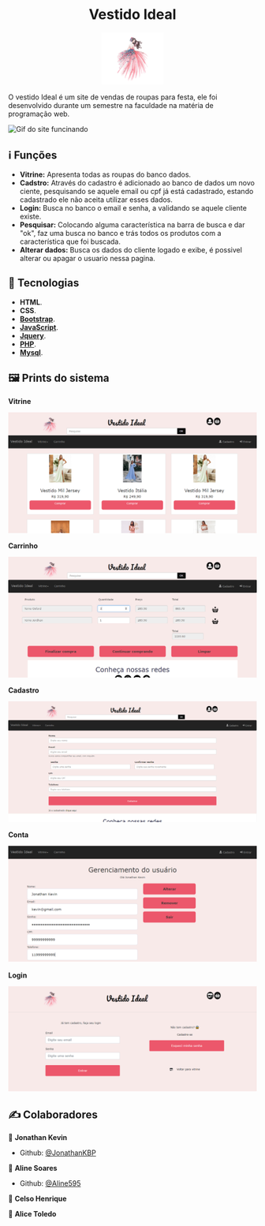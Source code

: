 <h1 align=center> Vestido Ideal </h1>
<p align=center>
  <img width="25%" src="https://github.com/JonathanKBP/E-commerce_Vestido_Ideal/blob/master/frontend/imagens_site/imagens/logo-removebg-preview.png"  alt="logo do site" />
</p>

O vestido Ideal é um site de vendas de roupas para festa, ele foi desenvolvido durante um semestre na faculdade na matéria de programação web. 

<img src="./screenshot/ecommerce.gif" alt="Gif do site funcinando">
  
## ℹ️ Funções
* **Vitrine:** Apresenta todas as roupas do banco dados.
* **Cadstro:** Através do cadastro é adicionado ao banco de dados um novo ciente, pesquisando se aquele email ou cpf já está cadastrado, estando cadastrado ele não aceita utilizar esses dados.
* **Login:** Busca no banco o email e senha, a validando se aquele cliente existe.
* **Pesquisar:** Colocando alguma característica na barra de busca e dar "ok", faz uma busca no banco e trás todos os produtos com a característica que foi buscada.
* **Alterar dados:** Busca os dados do cliente logado e exibe, é possivel alterar ou apagar o usuario nessa pagina. 

## 🚀 Tecnologias
* **HTML**.
* **CSS**.
* [**Bootstrap**](https://getbootstrap.com/).
* [**JavaScript**](https://www.javascript.com).
* [**Jquery**](https://jquery.com/).
* [**PHP**](https://www.php.net/manual/pt_BR/intro-whatis.php).
* [**Mysql**](https://www.mysql.com/).

## 🖼 Prints do sistema
<p align="center">
  <p><b>Vitrine</b></p>
  <img src="./screenshot/vitrine.png" alt="imagem da vitrine">
  <p><b>Carrinho</b></p>
  <img src="./screenshot/carrinho.png" alt="imagem da cesta do cliente">
  <p><b>Cadastro</b></p>
  <img src="./screenshot/cadastro.png" alt="imagem do cadastro de cliente">
  <p><b>Conta</b></p>
  <img src="./screenshot/conta.png" alt="imagem da conta do cliente">
  <p><b>Login</b></p>
  <img src="./screenshot/login.png" alt="imagem da tela de login">
</p>

## ✍ Colaboradores
👤 **Jonathan Kevin**
  * Github: [@JonathanKBP](https://github.com/JonathanKBP/)
  
👤 **Aline Soares**
  * Github: [@Aline595](https://github.com/Aline595)
  
👤 **Celso Henrique**

👤 **Alice Toledo**
